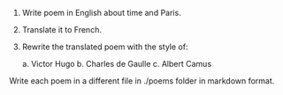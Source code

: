 
1. Write poem in English about time and Paris.

2. Translate it to French.

3. Rewrite the translated poem with the style of: 

    a. Victor Hugo
    b. Charles de Gaulle
    c. Albert Camus

Write each poem in a different file in ./poems folder in markdown format.

